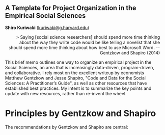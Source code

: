 
A Template for Project Organization in the Empirical Social Sciences
--------------

__Shiro Kuriwaki__ (kuriwaki@g.harvard.edu)


<div style="text-align: right">
> Saying [social science researchers] should spend more time thinking about the way they write code would be like telling a novelist that she should spend more time thinking about how best to use Microsoft Word. 
-- Gentzkow and Shapiro (2014)
</div>

This brief memo outlines one way to organize an empirical project in the Social Sciences, an area that is increasingly data-driven, program-driven, and collaborative. I rely most on the excellent writeup by economists Matthew Gentzkow and Jesse Shapiro, "Code and Data for the Social Sciences: A Practitioner’s Guide", as well as other resources that have established best practices. My intent is to summarize the key points and update with new resources, rather than re-invent the wheel.



# Principles by Gentzkow and Shapiro 

The recommendations by Gentzkow and Shapiro are central:

